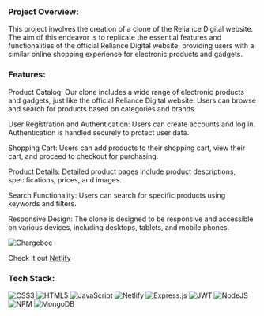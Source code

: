 

<h3 align="left">Project Overview:</h3>
This project involves the creation of a clone of the Reliance Digital website. The aim of this endeavor is to replicate the essential features and functionalities of the official Reliance Digital website, providing users with a similar online shopping experience for electronic products and gadgets.


<h3 align="left">Features:</h3>
Product Catalog: Our clone includes a wide range of electronic products and gadgets, just like the official Reliance Digital website. Users can browse and search for products based on categories and brands.


User Registration and Authentication: Users can create accounts and log in. Authentication is handled securely to protect user data.

Shopping Cart: Users can add products to their shopping cart, view their cart, and proceed to checkout for purchasing.

Product Details: Detailed product pages include product descriptions, specifications, prices, and images.

Search Functionality: Users can search for specific products using keywords and filters.

Responsive Design: The clone is designed to be responsive and accessible on various devices, including desktops, tablets, and mobile phones.

<img  alt="Chargebee" src="https://i.pinimg.com/originals/b9/d0/66/b9d066786963a29b40925069f9613e92.png">

Check it out [Netlify](https://buysmartonlineshop.netlify.app/)

<h3 align="left">Tech Stack:</h3>



![CSS3](https://img.shields.io/badge/css3-%231572B6.svg?style=for-the-badge&logo=css3&logoColor=white) 
![HTML5](https://img.shields.io/badge/html5-%23E34F26.svg?style=for-the-badge&logo=html5&logoColor=white)
![JavaScript](https://img.shields.io/badge/javascript-%23323330.svg?style=for-the-badge&logo=javascript&logoColor=%23F7DF1E)
![Netlify](https://img.shields.io/badge/netlify-%23000000.svg?style=for-the-badge&logo=netlify&logoColor=#00C7B7)
![Express.js](https://img.shields.io/badge/express.js-%23404d59.svg?style=for-the-badge&logo=express&logoColor=%2361DAFB)
![JWT](https://img.shields.io/badge/JWT-black?style=for-the-badge&logo=JSON%20web%20tokens)
![NodeJS](https://img.shields.io/badge/node.js-6DA55F?style=for-the-badge&logo=node.js&logoColor=white) 
![NPM](https://img.shields.io/badge/NPM-%23000000.svg?style=for-the-badge&logo=npm&logoColor=white)
![MongoDB](https://img.shields.io/badge/MongoDB-%234ea94b.svg?style=for-the-badge&logo=mongodb&logoColor=white)

